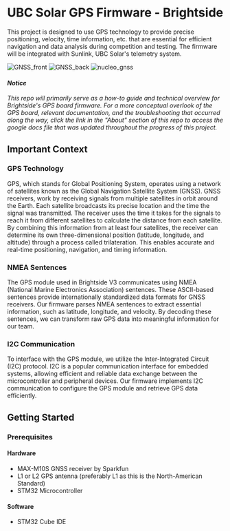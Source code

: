 # UBC Solar GPS Firmware - Brightside 

This project is designed to use GPS technology to provide precise positioning, velocity, time information, etc. that are essential for efficient navigation and data analysis during competition and testing. The firmware will be integrated with Sunlink, UBC Solar's telemetry system.

![GNSS_front](https://github.com/DiegoArmstrong/GPS-Firmware/assets/74511707/58fa7d6a-aa2b-4945-8e1a-1dd1c97b2ddd)
![GNSS_back](https://github.com/DiegoArmstrong/GPS-Firmware/assets/74511707/0d5142d2-1b39-4cae-b55a-1a5bbd6c8bcd)
![nucleo_gnss](https://github.com/DiegoArmstrong/GPS-Firmware/assets/74511707/89d7f227-803a-4e77-8573-d2530ffd0070)

#### _Notice_

_This repo will primarily serve as a how-to guide and technical overview for Brightside's GPS board firmware. For a more conceptual overlook of the GPS board, relevant documentation, and the troubleshooting that occurred along the way, click the link in the "About" section of this repo to access the google docs file that was updated throughout the progress of this project._

## Important Context

### GPS Technology

GPS, which stands for Global Positioning System, operates using a network of satellites known as the Global Navigation Satellite System (GNSS). GNSS receivers, work by receiving signals from multiple satellites in orbit around the Earth. Each satellite broadcasts its precise location and the time the signal was transmitted. The receiver uses the time it takes for the signals to reach it from different satellites to calculate the distance from each satellite. By combining this information from at least four satellites, the receiver can determine its own three-dimensional position (latitude, longitude, and altitude) through a process called trilateration. This enables accurate and real-time positioning, navigation, and timing information.

### NMEA Sentences

The GPS module used in Brightside V3 communicates using NMEA (National Marine Electronics Association) sentences. These ASCII-based sentences provide internationally standardized data formats for GNSS receivers. Our firmware parses NMEA sentences to extract essential information, such as latitude, longitude, and velocity. By decoding these sentences, we can transform raw GPS data into meaningful information for our team.

### I2C Communication

To interface with the GPS module, we utilize the Inter-Integrated Circuit (I2C) protocol. I2C is a popular communication interface for embedded systems, allowing efficient and reliable data exchange between the microcontroller and peripheral devices. Our firmware implements I2C communication to configure the GPS module and retrieve GPS data efficiently.

## Getting Started

### Prerequisites

#### Hardware

* MAX-M10S GNSS receiver by Sparkfun
* L1 or L2 GPS antenna (preferably L1 as this is the North-American Standard)
* STM32 Microcontroller

#### Software

* STM32 Cube IDE
